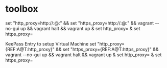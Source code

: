 # toolbox

set "http_proxy=http://<username>:<password>@<host>:<port>" && set "https_proxy=http://<username>:<password>@<host>:<port>"  && vagrant --no-gui up && vagrant halt && vagrant up & set http_proxy= & set https_proxy=

KeePass Entry to setup Virtual Machine
set "http_proxy={REF:A@T:http_proxy}" && set "https_proxy={REF:A@T:https_proxy}"  && vagrant --no-gui up && vagrant halt && vagrant up & set http_proxy= & set https_proxy=

